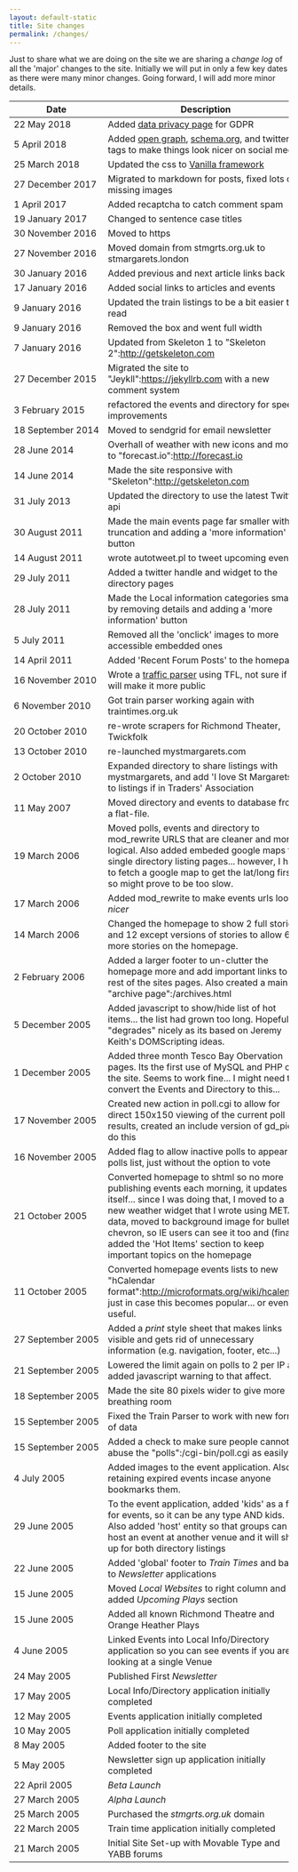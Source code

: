 ```yaml
---
layout: default-static
title: Site changes
permalink: /changes/
---
```


Just to share what we are doing on the site we are sharing a _change log_ of all the 'major' changes to the site.  Initially we will put in only a few key dates as there were many minor changes.  Going forward, I will add more minor details.

| Date                        | Description                                                                                                                                                                                                                                                                                                                                      |
| --------------------------- | ------------------------------------------------------------------------------------------------------------------------------------------------------------------------------------------------------------------------------------------------------------------------------------------------------------------------------------------------ |
| 22 May 2018                 | Added [data privacy page](https://stmargarets.london/privacy/) for GDPR                                                                                                                                                                                                                                                                          |
| 5 April 2018                | Added [open graph](http://ogp.me/),  [schema.org](http://schema.org/Article), and twitter tags to make things look nicer on social media                                                                                                                                                                                                         |
| 25 March 2018               | Updated the css to [Vanilla framework](https://vanillaframework.io/)                                                                                                                                                                                                                                                                             |
| 27 December 2017            | Migrated to markdown for posts, fixed lots of missing images                                                                                                                                                                                                                                                                                     |
| 1 April 2017                | Added recaptcha to catch comment spam                                                                                                                                                                                                                                                                                                            |
| 19 January 2017             | Changed to sentence case titles                                                                                                                                                                                                                                                                                                                  |
| 30 November 2016            | Moved to https                                                                                                                                                                                                                                                                                                                                   |
| 27 November 2016            | Moved domain from stmgrts.org.uk to stmargarets.london                                                                                                                                                                                                                                                                                           |
| 30 January 2016             | Added previous and next article links back                                                                                                                                                                                                                                                                                                       |
| 17 January 2016             | Added social links to articles and events                                                                                                                                                                                                                                                                                                        |
| 9 January 2016              | Updated the train listings to be a bit easier to read                                                                                                                                                                                                                                                                                            |
| 9 January 2016              | Removed the box and went full width                                                                                                                                                                                                                                                                                                              |
| 7 January 2016              | Updated from Skeleton 1 to "Skeleton 2":http://getskeleton.com                                                                                                                                                                                                                                                                                   |
| 27 December 2015            | Migrated the site to "Jeykll":https://jekyllrb.com with a new comment system                                                                                                                                                                                                                                                                     |
| 3 February 2015             | refactored the events and directory for speed improvements                                                                                                                                                                                                                                                                                       |
| 18&nbsp;September&nbsp;2014 | Moved to sendgrid for email newsletter                                                                                                                                                                                                                                                                                                           |
| 28 June 2014                | Overhall of weather with new icons and moved to "forecast.io":http://forecast.io                                                                                                                                                                                                                                                                 |
| 14 June 2014                | Made the site responsive with "Skeleton":http://getskeleton.com                                                                                                                                                                                                                                                                                  |
| 31 July 2013                | Updated the directory to use the latest Twitter api                                                                                                                                                                                                                                                                                              |
| 30 August 2011              | Made the main events page far smaller with truncation and adding a 'more information' button                                                                                                                                                                                                                                                     |
| 14 August 2011              | wrote autotweet.pl to tweet upcoming events                                                                                                                                                                                                                                                                                                      |
| 29 July 2011                | Added a twitter handle and widget to the directory pages                                                                                                                                                                                                                                                                                         |
| 28 July 2011                | Made the Local information categories smaller by removing details and adding a 'more information' button                                                                                                                                                                                                                                         |
| 5 July 2011                 | Removed all the 'onclick' images to more accessible embedded ones                                                                                                                                                                                                                                                                                |
| 14 April 2011               | Added 'Recent Forum Posts' to the homepage                                                                                                                                                                                                                                                                                                       |
| 16 November 2010            | Wrote a [traffic parser](/cgi-bin/get_traffic.cgi) using TFL, not sure if I will make it more public                                                                                                                                                                                                                                             |
| 6 November 2010             | Got train parser working again with traintimes.org.uk                                                                                                                                                                                                                                                                                            |
| 20 October 2010             | re-wrote scrapers for Richmond Theater, Twickfolk                                                                                                                                                                                                                                                                                                |
| 13 October 2010             | re-launched mystmargarets.com                                                                                                                                                                                                                                                                                                                    |
| 2 October 2010              | Expanded directory to share listings with mystmargarets, and add 'I love St Margarets' to listings if in Traders' Association                                                                                                                                                                                                                    |
| 11 May 2007                 | Moved directory and events to database from a flat-file.                                                                                                                                                                                                                                                                                         |
| 19 March 2006               | Moved polls, events and directory to mod_rewrite URLS that are cleaner and more logical.  Also added embeded google maps to single directory listing pages... however, I have to fetch a google map to get the lat/long first, so might prove to be too slow.                                                                                    |
| 17 March 2006               | Added mod_rewrite to make events urls look _nicer_                                                                                                                                                                                                                                                                                               |
| 14 March 2006               | Changed the homepage to show 2 full stories and 12 except versions of stories to allow 6 more stories on the homepage.                                                                                                                                                                                                                           |
| 2 February 2006             | Added a larger footer to un-clutter the homepage more and add important links to the rest of the sites pages.  Also created a main "archive page":/archives.html                                                                                                                                                                                 |
| 5 December 2005             | Added javascript to show/hide list of hot items... the list had grown too long.  Hopefully it "degrades" nicely as its based on Jeremy Keith's DOMScripting ideas.                                                                                                                                                                               |
| 1 December 2005             | Added three month Tesco Bay Obervation pages.  Its the first use of MySQL and PHP on the site.  Seems to work fine... I might need to convert the Events and Directory to this...                                                                                                                                                                |
| 17 November 2005            | Created new action in poll.cgi to allow for direct 150x150 viewing of the current poll results, created an include version of gd_pie to do this                                                                                                                                                                                                  |
| 16 November 2005            | Added flag to allow inactive polls to appear in polls list, just without the option to vote                                                                                                                                                                                                                                                      |
| 21 October 2005             | Converted homepage to shtml so no more publishing events each morning, it updates itself... since I was doing that, I moved to a new weather widget that I wrote using METAR data, moved to background image for bullet chevron, so IE users can see it too and (finally) added the 'Hot Items' section to keep important topics on the homepage |
| 11 October 2005             | Converted homepage events lists to new "hCalendar format":http://microformats.org/wiki/hcalendar just in case this becomes popular... or even useful.                                                                                                                                                                                            |
| 27 September 2005           | Added a _print_ style sheet that makes links visible and gets rid of unnecessary information (e.g. navigation, footer, etc...)                                                                                                                                                                                                                   |
| 21 September 2005           | Lowered the limit again on polls to 2 per IP and added javascript warning to that affect.                                                                                                                                                                                                                                                        |
| 18 September 2005           | Made the site 80 pixels wider to give more breathing room                                                                                                                                                                                                                                                                                        |
| 15 September 2005           | Fixed the Train Parser to work with new format of data                                                                                                                                                                                                                                                                                           |
| 15 September 2005           | Added a check to make sure people cannot abuse the "polls":/cgi-bin/poll.cgi as easily                                                                                                                                                                                                                                                           |
| 4 July 2005                 | Added images to the event application.  Also, retaining expired events incase anyone bookmarks them.                                                                                                                                                                                                                                             |
| 29 June 2005                | To the event application, added 'kids' as a flag for events, so it can be any type AND kids.  Also added 'host' entity so that groups can host an event at another venue and it will show up for both directory listings                                                                                                                         |
| 22 June 2005                | Added 'global' footer to _Train Times_ and back to _Newsletter_ applications                                                                                                                                                                                                                                                                     |
| 15 June 2005                | Moved _Local Websites_ to right column and added _Upcoming Plays_ section                                                                                                                                                                                                                                                                        |
| 15 June 2005                | Added all known Richmond Theatre and Orange Heather Plays                                                                                                                                                                                                                                                                                        |
| 4 June 2005                 | Linked Events into Local Info/Directory application so you can see events if you are looking at a single Venue                                                                                                                                                                                                                                   |
| 24 May 2005                 | Published First *Newsletter*                                                                                                                                                                                                                                                                                                                     |
| 17 May 2005                 | Local Info/Directory application initially completed                                                                                                                                                                                                                                                                                             |
| 12 May 2005                 | Events application initially completed                                                                                                                                                                                                                                                                                                           |
| 10 May 2005                 | Poll application initially completed                                                                                                                                                                                                                                                                                                             |
| 8 May 2005                  | Added footer to the site                                                                                                                                                                                                                                                                                                                         |
| 5 May 2005                  | Newsletter sign up application initially completed                                                                                                                                                                                                                                                                                               |
| 22 April 2005               | *Beta Launch*                                                                                                                                                                                                                                                                                                                                    |
| 27 March 2005               | *Alpha Launch*                                                                                                                                                                                                                                                                                                                                   |
| 25 March 2005               | Purchased the *stmgrts.org.uk* domain                                                                                                                                                                                                                                                                                                            |
| 22 March 2005               | Train time application initially completed                                                                                                                                                                                                                                                                                                       |
| 21 March 2005               | Initial Site Set-up with Movable Type and YABB forums                                                                                                                                                                                                                                                                                            |
